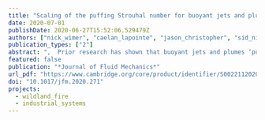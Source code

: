```yaml
---
title: "Scaling of the puffing Strouhal number for buoyant jets and plumes"
date: 2020-07-01
publishDate: 2020-06-27T15:52:06.529479Z
authors: ["nick_wimer", "caelan_lapointe", "jason_christopher", "sid_nigam", "Torrey Hayden", "Ani Upadhye", "Mark Strobel", "Gregory Rieker", "peter_hamlington"]
publication_types: ["2"]
abstract: ",  Prior research has shown that buoyant jets and plumes ‘puff’ at a frequency that depends on the balance of momentum and buoyancy fluxes at the inlet, as parametrized by the Richardson number. Experiments have revealed the existence of scaling relations between the Strouhal number of the puffing and the inlet Richardson number, but geometry-specific relations are required when the characteristic length is taken to be the diameter (for round inlets) or width (for planar inlets). Similar to earlier studies of rectangular buoyant jets and plumes, in the present study we use the hydraulic radius of the inlet as the characteristic length to obtain a single Strouhal–Richardson scaling relation for a variety of inlet geometries over Richardson numbers that span three orders of magnitude. In particular, we use adaptive mesh numerical simulations to compute puffing Strouhal numbers for circular, rectangular (with three different aspect ratios), triangular and annular high-temperature buoyant jets and plumes over a range of Richardson numbers. We then combine these results with prior experimental data for round, planar and rectangular buoyant jets and plumes to propose a new scaling relation that describes puffing Strouhal numbers for various inlet shapes and for hydraulic Richardson numbers spanning over four orders of magnitude. This empirically motivated scaling relation is also shown to be in good agreement with prior results from global linear stability analyses."
featured: false
publication: "*Journal of Fluid Mechanics*"
url_pdf: "https://www.cambridge.org/core/product/identifier/S0022112020002712/type/journal_article"
doi: "10.1017/jfm.2020.271"
projects:
  - wildland_fire
  - industrial_systems
---
```


